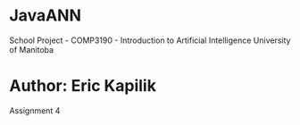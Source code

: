 # JavaANN
School Project - COMP3190 - Introduction to Artificial Intelligence
University of Manitoba

Author: Eric Kapilik
======================

Assignment 4
